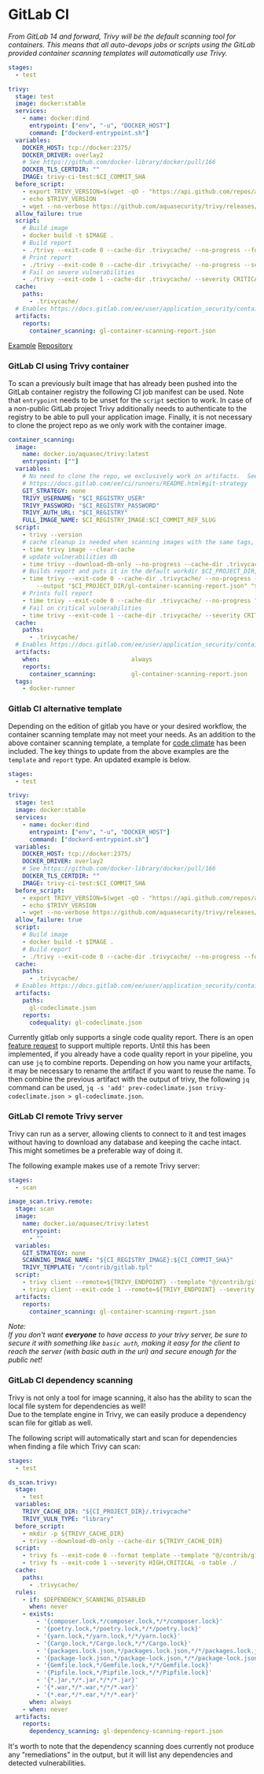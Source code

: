 # GitLab CI

_From GitLab 14 and forward, Trivy will be the default scanning tool for containers.
This means that all auto-devops jobs or scripts using the GitLab provided container
scanning templates will automatically use Trivy._


```yaml
stages:
  - test

trivy:
  stage: test
  image: docker:stable
  services:
    - name: docker:dind
      entrypoint: ["env", "-u", "DOCKER_HOST"]
      command: ["dockerd-entrypoint.sh"]
  variables:
    DOCKER_HOST: tcp://docker:2375/
    DOCKER_DRIVER: overlay2
    # See https://github.com/docker-library/docker/pull/166
    DOCKER_TLS_CERTDIR: ""
    IMAGE: trivy-ci-test:$CI_COMMIT_SHA
  before_script:
    - export TRIVY_VERSION=$(wget -qO - "https://api.github.com/repos/aquasecurity/trivy/releases/latest" | grep '"tag_name":' | sed -E 's/.*"v([^"]+)".*/\1/')
    - echo $TRIVY_VERSION
    - wget --no-verbose https://github.com/aquasecurity/trivy/releases/download/v${TRIVY_VERSION}/trivy_${TRIVY_VERSION}_Linux-64bit.tar.gz -O - | tar -zxvf -
  allow_failure: true
  script:
    # Build image
    - docker build -t $IMAGE .
    # Build report
    - ./trivy --exit-code 0 --cache-dir .trivycache/ --no-progress --format template --template "@contrib/gitlab.tpl" -o gl-container-scanning-report.json $IMAGE
    # Print report
    - ./trivy --exit-code 0 --cache-dir .trivycache/ --no-progress --severity HIGH $IMAGE
    # Fail on severe vulnerabilities
    - ./trivy --exit-code 1 --cache-dir .trivycache/ --severity CRITICAL --no-progress $IMAGE
  cache:
    paths:
      - .trivycache/
  # Enables https://docs.gitlab.com/ee/user/application_security/container_scanning/ (Container Scanning report is available on GitLab EE Ultimate or GitLab.com Gold)
  artifacts:
    reports:
      container_scanning: gl-container-scanning-report.json
```

[Example][example]
[Repository][repository]

### GitLab CI using Trivy container

To scan a previously built image that has already been pushed into the
GitLab container registry the following CI job manifest can be used.
Note that `entrypoint` needs to be unset for the `script` section to work.
In case of a non-public GitLab project Trivy additionally needs to
authenticate to the registry to be able to pull your application image.
Finally, it is not necessary to clone the project repo as we only work
with the container image.

```yaml
container_scanning:
  image:
    name: docker.io/aquasec/trivy:latest
    entrypoint: [""]
  variables:
    # No need to clone the repo, we exclusively work on artifacts.  See
    # https://docs.gitlab.com/ee/ci/runners/README.html#git-strategy
    GIT_STRATEGY: none
    TRIVY_USERNAME: "$CI_REGISTRY_USER"
    TRIVY_PASSWORD: "$CI_REGISTRY_PASSWORD"
    TRIVY_AUTH_URL: "$CI_REGISTRY"
    FULL_IMAGE_NAME: $CI_REGISTRY_IMAGE:$CI_COMMIT_REF_SLUG
  script:
    - trivy --version
    # cache cleanup is needed when scanning images with the same tags, it does not remove the database
    - time trivy image --clear-cache
    # update vulnerabilities db
    - time trivy --download-db-only --no-progress --cache-dir .trivycache/
    # Builds report and puts it in the default workdir $CI_PROJECT_DIR, so `artifacts:` can take it from there
    - time trivy --exit-code 0 --cache-dir .trivycache/ --no-progress --format template --template "@/contrib/gitlab.tpl"
        --output "$CI_PROJECT_DIR/gl-container-scanning-report.json" "$FULL_IMAGE_NAME"
    # Prints full report
    - time trivy --exit-code 0 --cache-dir .trivycache/ --no-progress "$FULL_IMAGE_NAME"
    # Fail on critical vulnerabilities
    - time trivy --exit-code 1 --cache-dir .trivycache/ --severity CRITICAL --no-progress "$FULL_IMAGE_NAME"
  cache:
    paths:
      - .trivycache/
  # Enables https://docs.gitlab.com/ee/user/application_security/container_scanning/ (Container Scanning report is available on GitLab EE Ultimate or GitLab.com Gold)
  artifacts:
    when:                          always
    reports:
      container_scanning:          gl-container-scanning-report.json
  tags:
    - docker-runner
```

[example]: https://gitlab.com/aquasecurity/trivy-ci-test/pipelines
[repository]: https://github.com/aquasecurity/trivy-ci-test

### Gitlab CI alternative template

Depending on the edition of gitlab you have or your desired workflow, the
container scanning template may not meet your needs. As an addition to the
above container scanning template, a template for
[code climate](https://docs.gitlab.com/ee/user/project/merge_requests/code_quality.html)
has been included. The key things to update from the above examples are
the `template` and `report` type. An updated example is below.

```yaml
stages:
  - test

trivy:
  stage: test
  image: docker:stable
  services:
    - name: docker:dind
      entrypoint: ["env", "-u", "DOCKER_HOST"]
      command: ["dockerd-entrypoint.sh"]
  variables:
    DOCKER_HOST: tcp://docker:2375/
    DOCKER_DRIVER: overlay2
    # See https://github.com/docker-library/docker/pull/166
    DOCKER_TLS_CERTDIR: ""
    IMAGE: trivy-ci-test:$CI_COMMIT_SHA
  before_script:
    - export TRIVY_VERSION=$(wget -qO - "https://api.github.com/repos/aquasecurity/trivy/releases/latest" | grep '"tag_name":' | sed -E 's/.*"v([^"]+)".*/\1/')
    - echo $TRIVY_VERSION
    - wget --no-verbose https://github.com/aquasecurity/trivy/releases/download/v${TRIVY_VERSION}/trivy_${TRIVY_VERSION}_Linux-64bit.tar.gz -O - | tar -zxvf -
  allow_failure: true
  script:
    # Build image
    - docker build -t $IMAGE .
    # Build report
    - ./trivy --exit-code 0 --cache-dir .trivycache/ --no-progress --format template --template "@contrib/gitlab-codeclimate.tpl" -o gl-codeclimate.json $IMAGE
  cache:
    paths:
      - .trivycache/
  # Enables https://docs.gitlab.com/ee/user/application_security/container_scanning/ (Container Scanning report is available on GitLab EE Ultimate or GitLab.com Gold)
  artifacts:
    paths:
      gl-codeclimate.json
    reports:
      codequality: gl-codeclimate.json
```

Currently gitlab only supports a single code quality report. There is an
open [feature request](https://gitlab.com/gitlab-org/gitlab/-/issues/9014)
to support multiple reports. Until this has been implemented, if you
already have a code quality report in your pipeline, you can use
`jq` to combine reports. Depending on how you name your artifacts, it may
be necessary to rename the artifact if you want to reuse the name. To then
combine the previous artifact with the output of trivy, the following `jq`
command can be used, `jq -s 'add' prev-codeclimate.json trivy-codeclimate.json > gl-codeclimate.json`.

### GitLab CI remote Trivy server

Trivy can run as a server, allowing clients to connect to it and test images without
having to download any database and keeping the cache intact. This might sometimes be a 
preferable way of doing it.

The following example makes use of a remote Trivy server:

```yaml
stages:
  - scan

image_scan.trivy.remote:
  stage: scan
  image:
    name: docker.io/aquasec/trivy:latest
    entrypoint:
      - ""
  variables:
    GIT_STRATEGY: none
    SCANNING_IMAGE_NAME: "${CI_REGISTRY_IMAGE}:${CI_COMMIT_SHA}"
    TRIVY_TEMPLATE: "/contrib/gitlab.tpl"
  script:
    - trivy client --remote=${TRIVY_ENDPOINT} --template "@/contrib/gitlab.tpl" --format=template ${SCANNING_IMAGE_NAME} 
    - trivy client --exit-code 1 --remote=${TRIVY_ENDPOINT} --severity HIGH,CRITICAL -o table ${SCANNING_IMAGE_NAME}
  artifacts:
    reports:
      container_scanning: gl-container-scanning-report.json
```

_Note:  
If you don't want **everyone** to have access to your trivy server, be sure
to secure it with something like `basic auth`, making it easy for the client
to reach the server (with basic auth in the uri) and secure enough for the public
net!_

### GitLab CI dependency scanning

Trivy is not only a tool for image scanning, it also has the ability to scan the 
local file system for dependencies as well!  
Due to the template engine in Trivy, we can easily produce a dependency scan 
file for gitlab as well.

The following script will automatically start and scan for dependencies when finding
a file which Trivy can scan:

```yaml
stages:
  - test

ds_scan.trivy:
  stage:
    - test
  variables:
    TRIVY_CACHE_DIR: "${CI_PROJECT_DIR}/.trivycache"
    TRIVY_VULN_TYPE: "library"
  before_script:
    - mkdir -p ${TRIVY_CACHE_DIR}
    - trivy --download-db-only --cache-dir ${TRIVY_CACHE_DIR}
  script:
    - trivy fs --exit-code 0 --format template --template "@/contrib/gitlab-ds.tpl" -o "${CI_PROJECT_DIR}/gl-dependency-scanning-report.json" ./
    - trivy fs --exit-code 1 --severity HIGH,CRITICAL -o table ./
  cache:
    paths:
      - .trivycache/
  rules:
    - if: $DEPENDENCY_SCANNING_DISABLED
      when: never
    - exists:
        - '{composer.lock,*/composer.lock,*/*/composer.lock}'
        - '{poetry.lock,*/poetry.lock,*/*/poetry.lock}'
        - '{yarn.lock,*/yarn.lock,*/*/yarn.lock}'
        - '{Cargo.lock,*/Cargo.lock,*/*/Cargo.lock}'
        - '{packages.lock.json,*/packages.lock.json,*/*/packages.lock.json}'
        - '{package-lock.json,*/package-lock.json,*/*/package-lock.json}'
        - '{Gemfile.lock,*/Gemfile.lock,*/*/Gemfile.lock}'
        - '{Pipfile.lock,*/Pipfile.lock,*/*/Pipfile.lock}'
        - '{*.jar,*/*.jar,*/*/*.jar}'
        - '{*.war,*/*.war,*/*/*.war}'
        - '{*.ear,*/*.ear,*/*/*.ear}'
      when: always
    - when: never
  artifacts:
    reports:
      dependency_scanning: gl-dependency-scanning-report.json
```

It's worth to note that the dependency scanning does currently not produce any 
"remediations" in the output, but it will list any dependencies and detected vulnerabilities.

